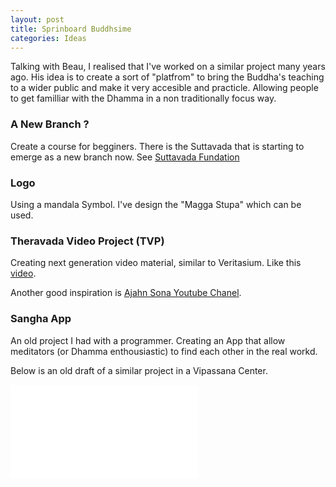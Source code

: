 ```yaml
---
layout: post
title: Sprinboard Buddhsime
categories: Ideas
---
```


Talking with Beau, I realised that I've worked on a similar project many years ago. 
His idea is to create a sort of "platfrom" to bring the Buddha's teaching to a wider public and make it very accesible and practicle.
Allowing people to get familliar with the Dhamma in a non traditionally focus way.

### A New Branch ?

Create a course for begginers. There is the Suttavada that is starting to emerge as a new branch now. See [Suttavada Fundation](https://www.suttavada.foundation/)

### Logo

Using a mandala Symbol. I've design the "Magga Stupa" which can be used.

### Theravada Video Project (TVP)

Creating next generation video material, similar to Veritasium. Like this [video](https://www.youtube.com/watch?v=IgF3OX8nT0w).

Another good inspiration is [Ajahn Sona Youtube Chanel](https://www.youtube.com/c/AjahnSona).

### Sangha App

An old project I had with a programmer. Creating an App that allow meditators (or Dhamma enthousiastic) to find each other in the real workd.

Below is an old draft of a similar project in a Vipassana Center.

![Sangha](/assets/images/sangha.pdf)
